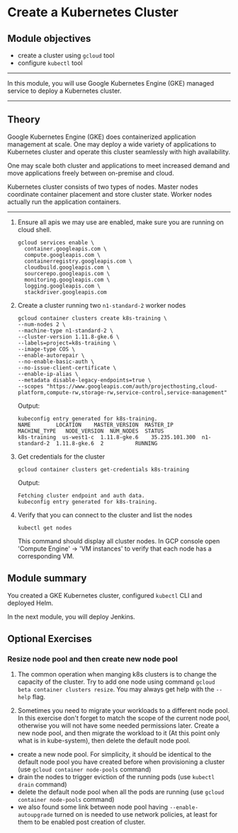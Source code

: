 Create a Kubernetes Cluster
===========================

Module objectives
-----------------

- create a cluster using `gcloud` tool
- configure `kubectl` tool

---

In this module, you will use Google Kubernetes Engine (GKE) managed service to deploy a Kubernetes cluster.

---

Theory
------

Google Kubernetes Engine (GKE) does containerized application management at scale. One may deploy a wide variety of applications to Kubernetes cluster and operate this cluster seamlessly with high availability.

One may scale both cluster and applications to meet increased demand and move applications freely between on-premise and cloud.

Kubernetes cluster consists of two types of nodes. Master nodes coordinate container placement and store cluster state. Worker nodes actually run the application containers.

---

1. Ensure all apis we may use are enabled, make sure you are running on cloud shell.

    ```shell
    gcloud services enable \
      container.googleapis.com \
      compute.googleapis.com \
      containerregistry.googleapis.com \
      cloudbuild.googleapis.com \
      sourcerepo.googleapis.com \
      monitoring.googleapis.com \
      logging.googleapis.com \
      stackdriver.googleapis.com
    ```


1. Create a cluster running two `n1-standard-2` worker nodes

    ```shell
    gcloud container clusters create k8s-training \
    --num-nodes 2 \
    --machine-type n1-standard-2 \
    --cluster-version 1.11.8-gke.6 \
    --labels=project=k8s-training \
    --image-type COS \
    --enable-autorepair \
    --no-enable-basic-auth \
    --no-issue-client-certificate \
    --enable-ip-alias \
    --metadata disable-legacy-endpoints=true \
    --scopes "https://www.googleapis.com/auth/projecthosting,cloud-platform,compute-rw,storage-rw,service-control,service-management"
    ```

    Output:
    ```console
    kubeconfig entry generated for k8s-training.
    NAME        LOCATION    MASTER_VERSION  MASTER_IP       MACHINE_TYPE   NODE_VERSION  NUM_NODES  STATUS
    k8s-training  us-west1-c  1.11.8-gke.6    35.235.101.300  n1-standard-2  1.11.8-gke.6  2          RUNNING
    ```

1. Get credentials for the cluster

    ```console
    gcloud container clusters get-credentials k8s-training
    ```

    Output:
    ```console
    Fetching cluster endpoint and auth data.
    kubeconfig entry generated for k8s-training.
    ```

1. Verify that you can connect to the cluster and list the nodes

    ```shell
    kubectl get nodes
    ```
    This command should display all cluster nodes. In GCP console open 'Compute Engine' -> 'VM instances' to verify that each node has a corresponding VM.


Module summary
--------------

You created a GKE Kubernetes cluster, configured `kubectl` CLI and deployed Helm.

In the next module, you will deploy Jenkins.

Optional Exercises
-------------------

### Resize node pool and then create new node pool

1. The common operation when manging k8s clusters is to change the capacity of the cluster.
   Try to add one node using command `gcloud beta container clusters resize`. You may always get help with the `--help` flag.

1. Sometimes you need to migrate your workloads to a different node pool. In this exercise don't forget to match the scope of the current node pool, otherwise   you will not have some needed permissions later. Create a new node pool, and then migrate the workload to it (At this point only what is in kube-system), then delete the default node pool.

  - create a new node pool. For simplicity, it should be identical to the default node pool you have created before when provisioning a cluster (use `gcloud container node-pools` command)
  - drain the nodes to trigger eviction of the running pods (use `kubectl drain` command)
  - delete the default node pool when all the pods are running (use `gcloud container node-pools` command)
  - we also found some link between node pool having `--enable-autoupgrade` turned on is needed to use network policies, at least for them to be enabled post creation of cluster.
